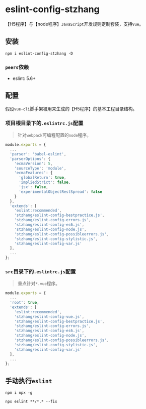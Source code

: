 # eslint-config-stzhang

【H5程序】与【node程序】`JavaScript`开发规则定制套装，支持`Vue`。

## 安装

`npm i eslint-config-stzhang -D`

### `peers`依赖

* eslint: 5.6+

## 配置

假设`vue-cli`脚手架被用来生成的【H5程序】的基本工程目录结构。

### 项目根目录下的`.eslintrc.js`配置

> 针对`webpack`可编程配置的`node`程序。

```javascript
module.exports = {
  ...
  'parser': 'babel-eslint',
  'parserOptions': {
    'ecmaVersion': 5,
    'sourceType': 'module',
    'ecmaFeatures': {
      'globalReturn': true,
      'impliedStrict': false,
      'jsx': false,
      'experimentalObjectRestSpread': false
    }
  },
  'extends': [
    'eslint:recommended',
    'stzhang/eslint-config-bestpractice.js',
    'stzhang/eslint-config-errors.js',
    'stzhang/eslint-config-es6.js',
    'stzhang/eslint-config-node.js',
    'stzhang/eslint-config-possibleerrors.js',
    'stzhang/eslint-config-stylistic.js',
    'stzhang/eslint-config-var.js'
  ],
  ...
};
```

### `src`目录下的`.eslintrc.js`配置

> 重点针对`*.vue`程序。

```javascript
module.exports = {
  ...
  'root': true,
  'extends': [
    'eslint:recommended',
    'stzhang/eslint-config-vue.js',
    'stzhang/eslint-config-bestpractice.js',
    'stzhang/eslint-config-errors.js',
    'stzhang/eslint-config-es6.js',
    'stzhang/eslint-config-node.js',
    'stzhang/eslint-config-possibleerrors.js',
    'stzhang/eslint-config-stylistic.js',
    'stzhang/eslint-config-var.js'
  ],
  ...
};
```

## 手动执行`eslint`

`npm i npx -g`

`npx eslint **/*.* --fix`
